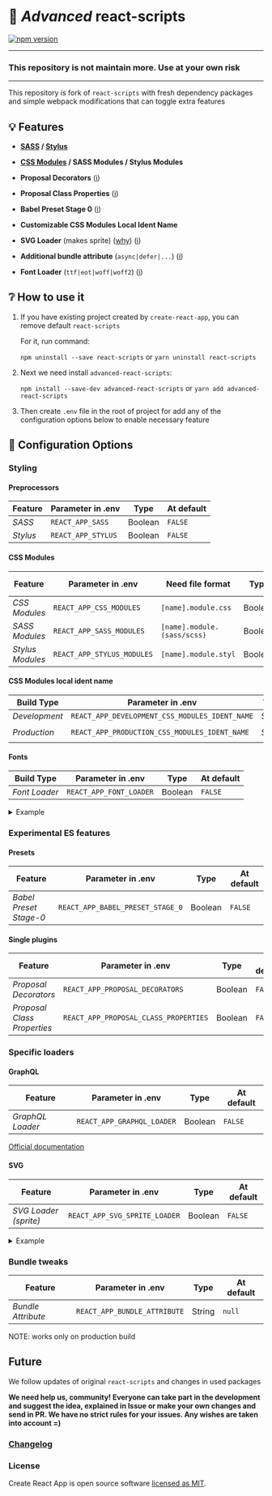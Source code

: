 # 🚀 *Advanced* react-scripts
[![npm version](https://img.shields.io/npm/v/advanced-react-scripts.svg)](https://www.npmjs.com/package/advanced-react-scripts)

---

### This repository is not maintain more. Use at your own risk
---

This repository is fork of `react-scripts` with fresh dependency packages and simple webpack modifications that can toggle extra features

## 💡 Features

* __[SASS](https://sass-lang.com) / [Stylus](http://stylus-lang.com)__

* __[CSS Modules](https://github.com/gajus/react-css-modules#css-modules) / SASS Modules / Stylus Modules__

* __Proposal Decorators__ ([i](https://github.com/babel/babel/tree/master/packages/babel-plugin-proposal-decorators))

* __Proposal Class Properties__ ([i](https://github.com/babel/babel/tree/master/packages/babel-plugin-proposal-class-properties))

* __Babel Preset Stage 0__ ([i](https://github.com/babel/babel/tree/master/packages/babel-preset-stage-0))

* __Customizable CSS Modules Local Ident Name__

* __SVG Loader__ (makes sprite) ([why](https://www.webdesignerdepot.com/2017/05/how-to-create-and-manage-svg-sprites)) ([i](https://github.com/kisenka/svg-sprite-loader))

* __Additional bundle attribute__ (`async|defer|...`) ([i](https://github.com/numical/script-ext-html-webpack-plugin))

* __Font Loader__ (`ttf|eot|woff|woff2`) ([i](https://github.com/webpack-contrib/file-loader))

## ❔ How to use it

1. If you have existing project created by `create-react-app`, you can remove default `react-scripts`

   For it, run command:

   `npm uninstall --save react-scripts` or `yarn uninstall react-scripts`

2. Next we need install `advanced-react-scripts`:

   `npm install --save-dev advanced-react-scripts` or `yarn add advanced-react-scripts`

3. Then create `.env` file in the root of project for add any of the configuration options below to enable necessary feature

## 🔧 Configuration Options

### Styling

#### Preprocessors

| Feature | Parameter in .env | Type | At default |
| ------- | ----------------- | ---- | ---------- |
| *SASS* | `REACT_APP_SASS` | Boolean | `FALSE` |
| *Stylus* | `REACT_APP_STYLUS` | Boolean | `FALSE` |

#### CSS Modules

| Feature | Parameter in .env | Need file format | Type | At default |
| ------- | ---------------- | ----------------- | ---- | ---------- |
| *CSS Modules* | `REACT_APP_CSS_MODULES` | `[name].module.css` | Boolean | `FALSE` |
| *SASS Modules* | `REACT_APP_SASS_MODULES` | `[name].module.(sass/scss)` | Boolean | `FALSE` |
| *Stylus Modules* | `REACT_APP_STYLUS_MODULES` | `[name].module.styl` |  Boolean | `FALSE` |

#### CSS Modules local ident name

| Build Type | Parameter in .env | Type | At default |
| ---------- | ----------------- | ---- | ---------- |
| *Development* | `REACT_APP_DEVELOPMENT_CSS_MODULES_IDENT_NAME` | String  | `[path]__[name]___[local]` |
| *Production* | `REACT_APP_PRODUCTION_CSS_MODULES_IDENT_NAME` | String | `[local]-[sha512:hash:base32]` |

#### Fonts

| Build Type | Parameter in .env | Type | At default |
| ---------- | ----------------- | ---- | ---------- |
| *Font Loader* | `REACT_APP_FONT_LOADER` | Boolean | `FALSE` |

<details>
   <summary>Example</summary>

```css
@font-face {
    font-family: 'Open Sans';
    src: local('Open Sans'),
         local('Open-Sans'),
         url('./../resources/fonts/OpenSans.woff2') format('woff2');
}
```
</details>

### Experimental ES features

#### Presets

| Feature | Parameter in .env | Type | At default | 
| ------- | ----------------- | ---- | ---------- |
| *Babel Preset Stage-0* | `REACT_APP_BABEL_PRESET_STAGE_0` | Boolean | `FALSE` |

#### Single plugins

| Feature | Parameter in .env | Type | At default |
| ------- | ---- | ----------------- | ------- |
| *Proposal Decorators* | `REACT_APP_PROPOSAL_DECORATORS` | Boolean | `FALSE` |
| *Proposal Class Properties* | `REACT_APP_PROPOSAL_CLASS_PROPERTIES` | Boolean | `FALSE` |

### Specific loaders

#### GraphQL

| Feature | Parameter in .env | Type | At default |
| ------- | ----------------- | ---- | ---------- |
| *GraphQL Loader* | `REACT_APP_GRAPHQL_LOADER` | Boolean | `FALSE` |

[Official documentation](https://github.com/apollographql/graphql-tag#webpack-preprocessing-with-graphql-tagloader)

#### SVG

| Feature | Parameter in .env | Type | At default |
| ------- | ----------------- | ---- | ---------- |
| *SVG Loader (sprite)* | `REACT_APP_SVG_SPRITE_LOADER` | Boolean | `FALSE` |

<details>
   <summary>Example</summary>


```js
import twitterIcon from '../assets/twitter.svg';

console.log(twitterIcon); // output 'sprite-[hash].svg#twitter-usage'

<svg>
  <use xlinkHref={twitterIcon}></use>
</svg>
```
</details>

### Bundle tweaks

| Feature | Parameter in .env | Type | At default |
| ------- | ----------------- | ---- | ---------- |
| *Bundle Attribute* | `REACT_APP_BUNDLE_ATTRIBUTE` | String | `null` |

NOTE: works only on production build

## Future

We follow updates of original `react-scripts` and changes in used packages

**We need help us, community! Everyone can take part in the development and suggest the idea, explained in Issue or make your own changes and send in PR. We have no strict rules for your issues. Any wishes are taken into account =)**

### [Changelog](https://github.com/artemirq/advanced-react-scripts/tree/next/packages/react-scripts/CHANGELOG.md)

### License

Create React App is open source software [licensed as MIT](https://github.com/facebook/create-react-app/blob/master/LICENSE).
